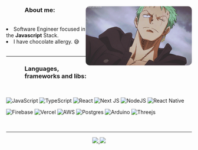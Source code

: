 <div align="center">
  <img align="right" src="assets/person.gif" style="border-radius:10px;" height="160" />
  
  <h3 style="margin-left:50px;" align="left">About me:</h3>
  </br>
  
  <div align="left">
    <li>Software Engineer focused in the <b>Javascript</b> Stack.</li>
    <li>I have chocolate allergy. 😅</li>
  </div>
  
  </br>
  
  ---
  
<div align="center"> 
  <div align="left">
  <h3 style="margin-left:50px;">Languages, frameworks and libs:</h3>
  </br>
  
  ![JavaScript](https://img.shields.io/badge/javascript-%23323330.svg?style=for-the-badge&logo=javascript&logoColor=%23F7DF1E)
  ![TypeScript](https://img.shields.io/badge/typescript-%23007ACC.svg?style=for-the-badge&logo=typescript&logoColor=white)
  ![React](https://img.shields.io/badge/react-%2320232a.svg?style=for-the-badge&logo=react&logoColor=%2361DAFB)
  ![Next JS](https://img.shields.io/badge/Next-black?style=for-the-badge&logo=next.js&logoColor=white)
  ![NodeJS](https://img.shields.io/badge/node.js-6DA55F?style=for-the-badge&logo=node.js&logoColor=white)
  ![React Native](https://img.shields.io/badge/react_native-%2320232a.svg?style=for-the-badge&logo=react&logoColor=%2361DAFB)
  
  ![Firebase](https://img.shields.io/badge/firebase-%23039BE5.svg?style=for-the-badge&logo=firebase)
  ![Vercel](https://img.shields.io/badge/vercel-%23000000.svg?style=for-the-badge&logo=vercel&logoColor=white)
  ![AWS](https://img.shields.io/badge/AWS-%23FF9900.svg?style=for-the-badge&logo=amazon-aws&logoColor=white)
  ![Postgres](https://img.shields.io/badge/postgres-%23316192.svg?style=for-the-badge&logo=postgresql&logoColor=white)
  ![Arduino](https://img.shields.io/badge/-Arduino-00979D?style=for-the-badge&logo=Arduino&logoColor=white)
  ![Threejs](https://img.shields.io/badge/threejs-black?style=for-the-badge&logo=three.js&logoColor=white)
  
  </div>
  </br>
</div>  

___

<p align="center">
  <a
    href="https://www.linkedin.com/in/rodrigorvsn/" 
    alt="LinkedIn"
    target="blank"
  >
    <img src="https://img.shields.io/badge/-LinkedIn-3755AF?style=flat&logo=Linkedin&logoColor=white" />
  </a>
  <a
    href="https://www.linkedin.com/in/rodrigorvsn/" 
    alt="Instagram"
    target="blank"
  >
    <img src="https://img.shields.io/badge/Instagram-E4405F?style=flat&logo=Instagram&logoColor=white" />
  </a>
  
</p>
